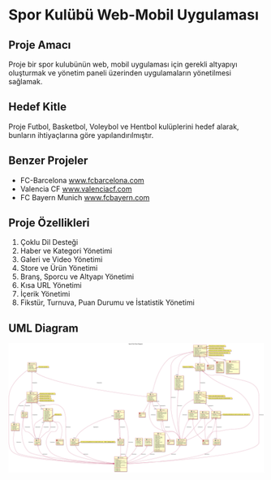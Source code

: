 ﻿# Spor Kulübü Web-Mobil Uygulaması

## Proje Amacı

Proje bir spor kulubünün web, mobil uygulaması için gerekli altyapıyı oluşturmak ve yönetim paneli üzerinden uygulamaların yönetilmesi sağlamak.

## Hedef Kitle

Proje Futbol, Basketbol, Voleybol ve Hentbol kulüplerini hedef alarak, bunların ihtiyaçlarına göre yapılandırılmıştır.

## Benzer Projeler

 - FC-Barcelona 		www.fcbarcelona.com
 - Valencia CF 			www.valenciacf.com
 - FC Bayern Munich	www.fcbayern.com

## Proje Özellikleri

 1. Çoklu Dil Desteği
 2. Haber ve Kategori Yönetimi
 3. Galeri ve Video Yönetimi
 4. Store ve Ürün Yönetimi
 5. Branş, Sporcu ve Altyapı Yönetimi
 6. Kısa URL Yönetimi
 7. İçerik Yönetimi
 8. Fikstür, Turnuva, Puan Durumu ve İstatistik Yönetimi

## UML Diagram

![UML Diagram](./resource/uml/__WorkspaceFolder__/uml/Class%20Diagram.svg)